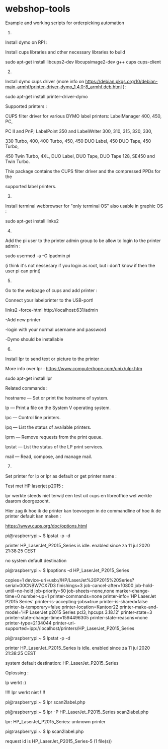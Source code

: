 # webshop-tools
Example and working scripts for orderpicking automation

1)

Install dymo on RPI :

Install cups libraries and other necessary libraries to build

sudo apt-get install libcups2-dev libcupsimage2-dev g++ cups cups-client

2)
Install dymo cups driver (more info on https://debian.pkgs.org/10/debian-main-armhf/printer-driver-dymo_1.4.0-8_armhf.deb.html ):

sudo apt-get install printer-driver-dymo

Supported printers :

CUPS filter driver for various DYMO label printers: LabelManager 400, 450, PC,

PC II and PnP; LabelPoint 350 and LabelWriter 300, 310, 315, 320, 330,

330 Turbo, 400, 400 Turbo, 450, 450 DUO Label, 450 DUO Tape, 450 Turbo,

450 Twin Turbo, 4XL, DUO Label, DUO Tape, DUO Tape 128, SE450 and Twin Turbo.

This package contains the CUPS filter driver and the compressed PPDs for the

supported label printers.

3)

Install terminal webbrowser for "only terminal OS" also usable in graphic OS :

sudo apt-get install links2

4)

Add the pi user to the printer admin group to be allow to login to the printer admin :

sudo usermod -a -G lpadmin pi

(i think it's not nessesary if you login as root, but i don't know if then the user pi can print)

5)

Go to the webpage of cups and add printer :

Connect your labelprinter to the USB-port!

links2 -force-html http://localhost:631/admin

-Add new printer

-login with your normal username and password

-Dymo should be installable

6)

Install lpr to send text or picture to the printer

More info over lpr : https://www.computerhope.com/unix/ulpr.htm

sudo apt-get install lpr

Related commands :

hostname — Set or print the hostname of system.

lp — Print a file on the System V operating system.

lpc — Control line printers.

lpq — List the status of available printers.

lprm — Remove requests from the print queue.

lpstat — List the status of the LP print services.

mail — Read, compose, and manage mail.


7)

Set printer for lp or lpr as default or get printer name :

Test met HP laserjet p2015 :

lpr werkte steeds niet terwijl een test uit cups en libreoffice wel werkte daarom doorgezocht.

Hier zag ik hoe ik de printer kan toevoegen in de commandline of hoe ik de printer default kan maken :

https://www.cups.org/doc/options.html

pi@raspberrypi:~ $ lpstat -p -d

printer HP_LaserJet_P2015_Series is idle.  enabled since za 11 jul 2020 21:38:25 CEST

no system default destination

pi@raspberrypi:~ $ lpoptions -d HP_LaserJet_P2015_Series

copies=1 device-uri=usb://HP/LaserJet%20P2015%20Series?serial=00CNBW7CX7D3 finishings=3 job-cancel-after=10800 job-hold-until=no-hold job-priority=50 job-sheets=none,none marker-change-time=0 number-up=1 printer-commands=none printer-info='HP LaserJet P2015 Series' printer-is-accepting-jobs=true printer-is-shared=false printer-is-temporary=false printer-location=Kantoor22 printer-make-and-model='HP LaserJet p2015 Series pcl3, hpcups 3.18.12' printer-state=3 printer-state-change-time=1594496305 printer-state-reasons=none printer-type=2134044 printer-uri-supported=ipp://localhost/printers/HP_LaserJet_P2015_Series

pi@raspberrypi:~ $ lpstat -p -d

printer HP_LaserJet_P2015_Series is idle.  enabled since za 11 jul 2020 21:38:25 CEST

system default destination: HP_LaserJet_P2015_Series

Oplossing :

lp werkt :)

!!!! lpr werkt niet !!!!

pi@raspberrypi:~ $ lpr scan2label.php

pi@raspberrypi:~ $ lpr -P HP_LaserJet_P2015_Series scan2label.php

lpr: HP_LaserJet_P2015_Series: unknown printer

pi@raspberrypi:~ $ lp scan2label.php

request id is HP_LaserJet_P2015_Series-5 (1 file(s))


